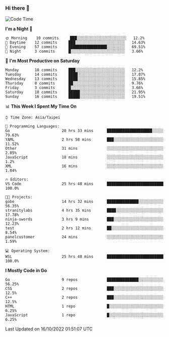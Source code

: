 ### Hi there 👋

<!--START_SECTION:waka-->
![Code Time](http://img.shields.io/badge/Code%20Time-523%20hrs%2011%20mins-blue)

**I'm a Night 🦉** 

```text
🌞 Morning    10 commits     ███░░░░░░░░░░░░░░░░░░░░░░   12.2% 
🌆 Daytime    12 commits     ███░░░░░░░░░░░░░░░░░░░░░░   14.63% 
🌃 Evening    57 commits     █████████████████░░░░░░░░   69.51% 
🌙 Night      3 commits      █░░░░░░░░░░░░░░░░░░░░░░░░   3.66%

```
📅 **I'm Most Productive on Saturday** 

```text
Monday       10 commits     ███░░░░░░░░░░░░░░░░░░░░░░   12.2% 
Tuesday      14 commits     ████░░░░░░░░░░░░░░░░░░░░░   17.07% 
Wednesday    13 commits     ████░░░░░░░░░░░░░░░░░░░░░   15.85% 
Thursday     8 commits      ██░░░░░░░░░░░░░░░░░░░░░░░   9.76% 
Friday       3 commits      █░░░░░░░░░░░░░░░░░░░░░░░░   3.66% 
Saturday     18 commits     █████░░░░░░░░░░░░░░░░░░░░   21.95% 
Sunday       16 commits     █████░░░░░░░░░░░░░░░░░░░░   19.51%

```


📊 **This Week I Spent My Time On** 

```text
⌚︎ Time Zone: Asia/Taipei

💬 Programming Languages: 
Go                       20 hrs 33 mins      ████████████████████░░░░░   79.63% 
YAML                     2 hrs 58 mins       ███░░░░░░░░░░░░░░░░░░░░░░   11.52% 
Other                    31 mins             ░░░░░░░░░░░░░░░░░░░░░░░░░   2.05% 
JavaScript               18 mins             ░░░░░░░░░░░░░░░░░░░░░░░░░   1.2% 
XML                      16 mins             ░░░░░░░░░░░░░░░░░░░░░░░░░   1.04%

🔥 Editors: 
VS Code                  25 hrs 48 mins      █████████████████████████   100.0%

🐱‍💻 Projects: 
gobe                     14 hrs 32 mins      ██████████████░░░░░░░░░░░   56.35% 
stranitylabs             4 hrs 35 mins       ████░░░░░░░░░░░░░░░░░░░░░   17.78% 
ninja-swords             3 hrs 9 mins        ███░░░░░░░░░░░░░░░░░░░░░░   12.23% 
test                     2 hrs 12 mins       ██░░░░░░░░░░░░░░░░░░░░░░░   8.54% 
panelcustomer            24 mins             ░░░░░░░░░░░░░░░░░░░░░░░░░   1.59%

💻 Operating System: 
WSL                      25 hrs 48 mins      █████████████████████████   100.0%

```

**I Mostly Code in Go** 

```text
Go                       9 repos             ██████████████░░░░░░░░░░░   56.25% 
CSS                      2 repos             ███░░░░░░░░░░░░░░░░░░░░░░   12.5% 
C++                      2 repos             ███░░░░░░░░░░░░░░░░░░░░░░   12.5% 
HTML                     1 repo              █░░░░░░░░░░░░░░░░░░░░░░░░   6.25% 
JavaScript               1 repo              █░░░░░░░░░░░░░░░░░░░░░░░░   6.25%

```



 Last Updated on 16/10/2022 01:51:07 UTC
<!--END_SECTION:waka-->

<!--
**omegaatt36/omegaatt36** is a ✨ _special_ ✨ repository because its `README.md` (this file) appears on your GitHub profile.

Here are some ideas to get you started:

- 🔭 I’m currently working on ...
- 🌱 I’m currently learning ...
- 👯 I’m looking to collaborate on ...
- 🤔 I’m looking for help with ...
- 💬 Ask me about ...
- 📫 How to reach me: ...
- 😄 Pronouns: ...
- ⚡ Fun fact: ...
-->
